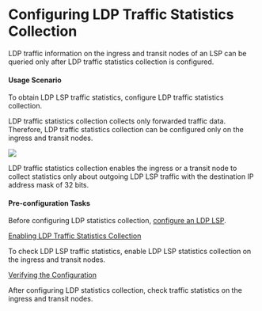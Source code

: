 Configuring LDP Traffic Statistics Collection
=============================================

LDP traffic information on the ingress and transit nodes of an LSP can be queried only after LDP traffic statistics collection is configured.

#### Usage Scenario

To obtain LDP LSP traffic statistics, configure LDP traffic statistics collection.

LDP traffic statistics collection collects only forwarded traffic data. Therefore, LDP traffic statistics collection can be configured only on the ingress and transit nodes.

![](../../../../public_sys-resources/note_3.0-en-us.png) 

LDP traffic statistics collection enables the ingress or a transit node to collect statistics only about outgoing LDP LSP traffic with the destination IP address mask of 32 bits.



#### Pre-configuration Tasks

Before configuring LDP statistics collection, [configure an LDP LSP](dc_vrp_ldp-p2p_cfg_0015.html).


[Enabling LDP Traffic Statistics Collection](../../../../software/nev8r10_vrpv8r16/user/vrp/dc_vrp_ldp-p2p_cfg_0091.html)

To check LDP LSP traffic statistics, enable LDP LSP statistics collection on the ingress and transit nodes.

[Verifying the Configuration](../../../../software/nev8r10_vrpv8r16/user/vrp/dc_vrp_ldp-p2p_cfg_0092.html)

After configuring LDP statistics collection, check traffic statistics on the ingress and transit nodes.